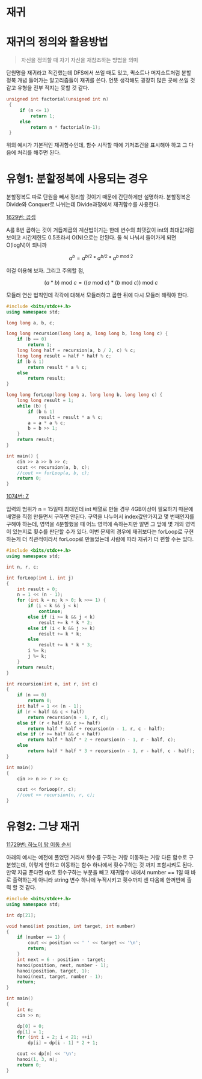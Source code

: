 # 재귀

# 재귀의 정의와 활용방법

> 자신을 정의할 때 자기 자신을 재참조하는 방법을 의미
> 

단원명을 재귀라고 적긴했는데 DFS에서 쓰일 때도 있고, 퀵소트나 머지소트처럼 분할정복 개념 들어가는 알고리즘들이 재귀를 쓴다. 언뜻 생각해도 굉장히 많은 곳에 쓰일 것 같고 유형을 전부 적지는 못할 것 같다.

```c
unsigned int factorial(unsigned int n)
 {
     if (n <= 1)
         return 1;
     else
         return n * factorial(n-1);
 }
```

위의 예시가 기본적인 재귀함수인데, 함수 시작할 때에 기저조건을 표시해야 하고 그 다음에 처리를 해주면 된다.

# 유형1: 분할정복에 사용되는 경우

분할정복도 따로 단원을 빼서 정리할 것이기 때문에 간단하게만 설명하자. 분할정복은 Divide와 Conquer로 나뉘는데 Divide과정에서 재귀함수를 사용한다.

[1629번: 곱셈](https://www.acmicpc.net/problem/1629)

A를 B번 곱하는 것이 거듭제곱의 계산법이기는 한데 변수의 최댓값이 int의 최대값처럼 보이고 시간제한도 0.5초라서 O(N)으로는 안된다. 둘 씩 나눠서 들어가게 되면 O(logN)이 되니까

$$
a^b = a^{b/2} * a^{b/2} * a^{b \text{ mod } 2}
$$

이걸 이용해 보자. 그리고 주의할 점,

$$
(a * b) \text{ mod } c = ((a \text{ mod } c) * (b \text{ mod } c)) \text{ mod } c
$$

모듈러 연산 법칙인데 각각에 대해서 모듈러하고 곱한 뒤에 다시 모듈러 해줘야 한다.

```cpp
#include <bits/stdc++.h>
using namespace std;

long long a, b, c;

long long recursion(long long a, long long b, long long c) {
    if (b == 0)
        return 1;
    long long half = recursion(a, b / 2, c) % c;
    long long result = half * half % c;
    if (b & 1)
        return result * a % c;
    else
        return result;
}

long long forLoop(long long a, long long b, long long c) {
    long long result = 1;
    while (b) {
        if (b & 1)
            result = result * a % c;
        a = a * a % c;
        b = b >> 1;
    }
    return result;
}

int main() {
    cin >> a >> b >> c;
    cout << recursion(a, b, c);
    //cout << forLoop(a, b, c);
    return 0;
}
```

[1074번: Z](https://www.acmicpc.net/problem/1074)

입력의 범위가 n = 15일때 최대인데 int 배열로 만들 경우 4GB이상이 필요하기 때문에 배열을 직접 만들면서 구하면 안된다. 구역을 나누어서 index값만가지고 몇 번째인지를 구해야 하는데, 영역을 4분할했을 때 어느 영역에 속하는지만 알면 그 앞에 몇 개의 영역이 있는지로 횟수를 판단할 수가 있다. 이번 문제의 경우에 재귀보다는 forLoop로 구현하는게 더 직관적이라서 forLoop로 만들었는데 사람에 따라 재귀가 더 편할 수는 있다.

```cpp
#include <bits/stdc++.h>
using namespace std;

int n, r, c;

int forLoop(int i, int j)
{
    int result = 0;
    n = 1 << (n - 1);
    for (int k = n; k > 0; k >>= 1) {
        if (i < k && j < k)
            continue;
        else if (i >= k && j < k)
            result += k * k * 2;
        else if (i < k && j >= k)
            result += k * k;
        else
            result += k * k * 3;
        i %= k;
        j %= k;
    }
    return result;
}

int recursion(int n, int r, int c)
{
    if (n == 0)
        return 0;
    int half = 1 << (n - 1);
    if (r < half && c < half)
        return recursion(n - 1, r, c);
    else if (r < half && c >= half)
        return half * half + recursion(n - 1, r, c - half);
    else if (r >= half && c < half)
        return half * half * 2 + recursion(n - 1, r - half, c);
    else
        return half * half * 3 + recursion(n - 1, r - half, c - half);
}

int main()
{
    cin >> n >> r >> c;

    cout << forLoop(r, c);
    //cout << recursion(n, r, c);
}
```

# 유형2: 그냥 재귀

[11729번: 하노이 탑 이동 순서](https://www.acmicpc.net/problem/11729)

아래의 예시는 예전에 풀었던 거라서 횟수를 구하는 거랑 이동하는 거랑 다른 함수로 구분했는데, 이렇게 안하고 이동하는 함수 하나에서 횟수구하는 것 까지 포함시켜도 된다. 만약 지금 푼다면 dp로 횟수구하는 부분을 빼고 재귀함수 내에서 number == 1일 때 바로 출력하는게 아니라 string 변수 하나에 누적시키고 횟수까지 센 다음에 한꺼번에 출력 할 것 같다.

```cpp
#include <bits/stdc++.h>
using namespace std;

int dp[21];

void hanoi(int position, int target, int number)
{
    if (number == 1) {
        cout << position << ' ' << target << '\n';
        return;
    }
    int next = 6 - position - target;
    hanoi(position, next, number - 1);
    hanoi(position, target, 1);
    hanoi(next, target, number - 1);
    return;
}

int main()
{
    int n;
    cin >> n;

    dp[0] = 0;
    dp[1] = 1;
    for (int i = 2; i < 21; ++i)
        dp[i] = dp[i - 1] * 2 + 1;

    cout << dp[n] << '\n';
    hanoi(1, 3, n);
    return 0;
}
```